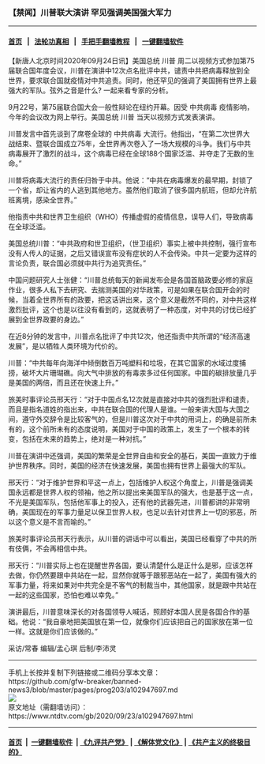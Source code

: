 ### 【禁闻】川普联大演讲 罕见强调美国强大军力
------------------------

#### [首页](https://github.com/gfw-breaker/banned-news3/blob/master/README.md) &nbsp;&nbsp;|&nbsp;&nbsp; [法轮功真相](https://github.com/begood0513/basic/blob/master/README.md)  &nbsp;&nbsp;|&nbsp;&nbsp; [手把手翻墙教程](https://github.com/gfw-breaker/guides/wiki)  &nbsp;&nbsp;|&nbsp;&nbsp; [一键翻墙软件](https://github.com/gfw-breaker/nogfw/blob/master/README.md)  



<div><div class="post_content" itemprop="articleBody">
 <p>
  【新唐人北京时间2020年09月24日讯】美国总统
  <ok href="https://www.ntdtv.com/gb/川普.htm">
   川普
  </ok>
  周二以视频方式参加第75届联合国年度会议，川普在演讲中12次点名批评中共，谴责中共把病毒释放到全世界，要求联合国就疫情对中共追责。同时，他还罕见的强调了美国拥有世界上最强大的军队。弦外之音是什么? 一起来看专家的分析。
 </p>
 <p>
  9月22号，第75届联合国大会一般性辩论在纽约开幕。因受
  <ok href="https://www.ntdtv.com/gb/中共病毒.htm">
   中共病毒
  </ok>
  疫情影响，今年的会议改为网上举行。美国总统
  <ok href="https://www.ntdtv.com/gb/川普.htm">
   川普
  </ok>
  当天以视频方式发表演讲。
 </p>
 <p>
  川普发言中首先谈到了席卷全球的
  <ok href="https://www.ntdtv.com/gb/中共病毒.htm">
   中共病毒
  </ok>
  大流行。他指出，“在第二次世界大战结束、暨联合国成立75年，全世界再次卷入了一场大规模的斗争。我们与中共病毒展开了激烈的战斗，这个病毒已经在全球188个国家泛滥、并夺走了无数的生命。”
 </p>
 <p>
  川普将病毒大流行的责任归咎于中共。他说：“中共在病毒爆发的最早期，封锁了一个省，却让省内的人逃到其他地方。虽然他们取消了很多国内航班，但却允许航班离境，感染全世界。”
 </p>
 <p>
  他指责中共和世界卫生组织（WHO）传播虚假的疫情信息，误导人们，导致病毒在全球泛滥。
 </p>
 <p>
  美国总统川普：“中共政府和世卫组织，（世卫组织）事实上被中共控制，强行宣布没有人传人的证据，之后又错误宣布没有症状的人不会传染。中共一定要为这样的言论负责，联合国必须就中共行为追究责任。”
 </p>
 <p>
  中国问题研究人士张健：“川普总统每天的新闻发布会是各国首脑政要必修的家庭作业，很多人私下去研究、去揣测美国的对华政策，可是如果在联合国开会的时候，当着全世界所有的政要，把这话讲出来，这个意义是截然不同的，对中共这样激烈批评，这个也是以往没有看到的，这就表明了一种态度，对中共的讨伐已经扩展到全世界政要的身边。”
 </p>
 <p>
  在近8分钟的发言中，川普点名批评了中共12次，他还指责中共所谓的“经济高速发展”，是以牺牲人类环境为代价的。
 </p>
 <p>
  川普：“中共每年向海洋中倾倒数百万吨塑料和垃圾，在其它国家的水域过度捕捞，破坏大片珊瑚礁。向大气中排放的有毒汞多过任何国家。中国的碳排放量几乎是美国的两倍，而且还在快速上升。”
 </p>
 <p>
  旅美时事评论员邢天行：“对于中国点名12次就是直接对中共的强烈批评和谴责，而且是指名道姓的指出来，中共在联合国的代理人是谁。一般来讲大国与大国之间，遵守外交辞令是比较客气的，但是川普这次对于中共的用词上，的确是前所未有的，这个前所未有的态度说明，美国对于中国的政策上，发生了一个根本的转变，包括在未来的趋势上，绝对是一种对抗。”
 </p>
 <p>
  川普在演讲中还强调，美国的繁荣是全世界自由和安全的基石，美国一直致力于维护世界秩序。同时，美国的经济在快速发展，美国也拥有世界上最强大的军队。
 </p>
 <p>
  邢天行：“对于维护世界和平这一点上，包括维护人权这个角度上，川普是强调美国永远都是世界人权的领袖，他之所以提出来美国军队的强大，也是基于这一点，不光是美国军队，包括他军事上的投入，还有他的武器先进，川普都讲的非常明确，美国现在的军事力量足以保卫世界人权，也足以去针对世界上一切的邪恶，所以这个意义是不言而喻的。”
 </p>
 <p>
  旅美时事评论员邢天行表示，从川普的讲话中可以看出，美国已经看穿了中共的所有伎俩，不会再相信中共。
 </p>
 <p>
  邢天行：“川普实际上也在提醒世界各国，要认清楚什么是正什么是邪，应该怎样去做，你仍然要跟中共站在一起，显然你就等于跟邪恶站在一起了，美国有强大的军事力量，将来如果对中共完全是不客气的制裁当中，其他国家，就是跟中共站在一起的这些国家，恐怕也难以幸免。”
 </p>
 <p>
  演讲最后，川普意味深长的对各国领导人喊话，照顾好本国人民是各国合作的基础。他说：“我自豪地把美国放在第一位，就像你们应该把自己的国家放在第一位一样。这就是你们应该做的。”
 </p>
 <p>
  采访/常春 编辑/孟心琪 后制/李沛灵
 </p>
 <div class="single_ad">
 </div>
</div>
</div>
<hr/>
手机上长按并复制下列链接或二维码分享本文章：<br/>
https://github.com/gfw-breaker/banned-news3/blob/master/pages/prog203/a102947697.md <br/>
<a href='https://github.com/gfw-breaker/banned-news3/blob/master/pages/prog203/a102947697.md'><img src='https://github.com/gfw-breaker/banned-news3/blob/master/pages/prog203/a102947697.md.png'/></a> <br/>
原文地址（需翻墙访问）：https://www.ntdtv.com/gb/2020/09/23/a102947697.html


------------------------
#### [首页](https://github.com/gfw-breaker/banned-news3/blob/master/README.md) &nbsp;|&nbsp; [一键翻墙软件](https://github.com/gfw-breaker/nogfw/blob/master/README.md) &nbsp;| [《九评共产党》](https://github.com/gfw-breaker/9ping.md/blob/master/README.md#九评之一评共产党是什么) | [《解体党文化》](https://github.com/gfw-breaker/jtdwh.md/blob/master/README.md) | [《共产主义的终极目的》](https://github.com/gfw-breaker/gczydzjmd.md/blob/master/README.md)


<img src='http://gfw-breaker.win/banned-news3/pages/prog203/a102947697.md' width='0px' height='0px'/>